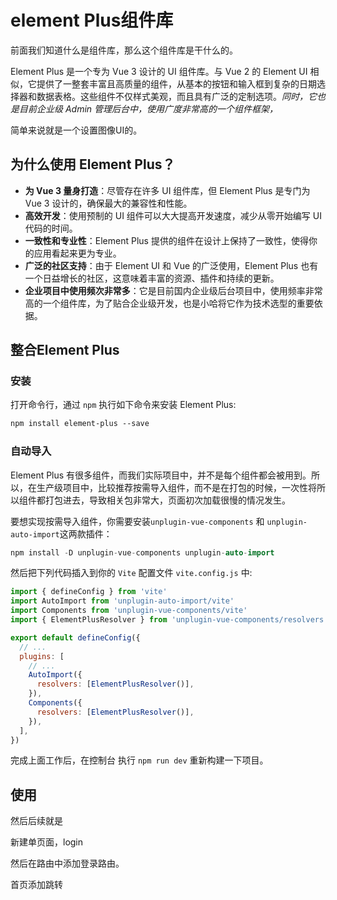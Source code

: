 # element Plus组件库

前面我们知道什么是组件库，那么这个组件库是干什么的。

Element Plus 是一个专为 Vue 3 设计的 UI 组件库。与 Vue 2 的 Element UI 相似，它提供了一整套丰富且高质量的组件，从基本的按钮和输入框到复杂的日期选择器和数据表格。这些组件不仅样式美观，而且具有广泛的定制选项。*同时，它也是目前企业级 Admin 管理后台中，使用广度非常高的一个组件框架，*



简单来说就是一个设置图像UI的。

## 为什么使用 Element Plus？

- **为 Vue 3 量身打造**：尽管存在许多 UI 组件库，但 Element Plus 是专门为 Vue 3 设计的，确保最大的兼容性和性能。
- **高效开发**：使用预制的 UI 组件可以大大提高开发速度，减少从零开始编写 UI 代码的时间。
- **一致性和专业性**：Element Plus 提供的组件在设计上保持了一致性，使得你的应用看起来更为专业。
- **广泛的社区支持**：由于 Element UI 和 Vue 的广泛使用，Element Plus 也有一个日益增长的社区，这意味着丰富的资源、插件和持续的更新。
- **企业项目中使用频次非常多**：它是目前国内企业级后台项目中，使用频率非常高的一个组件库，为了贴合企业级开发，也是小哈将它作为技术选型的重要依据。

## 整合Element Plus

### 安装

打开命令行，通过 `npm` 执行如下命令来安装 Element Plus:

```css
npm install element-plus --save
```

### 自动导入

Element Plus 有很多组件，而我们实际项目中，并不是每个组件都会被用到。所以，在生产级项目中，比较推荐按需导入组件，而不是在打包的时候，一次性将所以组件都打包进去，导致相关包非常大，页面初次加载很慢的情况发生。

要想实现按需导入组件，你需要安装`unplugin-vue-components` 和 `unplugin-auto-import`这两款插件：

```cpp
npm install -D unplugin-vue-components unplugin-auto-import
```

然后把下列代码插入到你的 `Vite` 配置文件 `vite.config.js` 中:

```javascript
import { defineConfig } from 'vite'
import AutoImport from 'unplugin-auto-import/vite'
import Components from 'unplugin-vue-components/vite'
import { ElementPlusResolver } from 'unplugin-vue-components/resolvers'

export default defineConfig({
  // ...
  plugins: [
    // ...
    AutoImport({
      resolvers: [ElementPlusResolver()],
    }),
    Components({
      resolvers: [ElementPlusResolver()],
    }),
  ],
})
```

完成上面工作后，在控制台 执行 `npm run dev` 重新构建一下项目。

## 使用

然后后续就是

新建单页面，login

然后在路由中添加登录路由。

首页添加跳转